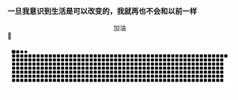 ### 一旦我意识到生活是可以改变的，我就再也不会和以前一样

<center>加油</center>👋

<!--
**Black-water-side/Black-water-side** is a ✨ _special_ ✨ repository because its `README.md` (this file) appears on your GitHub profile.

Here are some ideas to get you started:

- 🔭 I’m currently working on ...
- 🌱 I’m currently learning ...
- 👯 I’m looking to collaborate on ...
- 🤔 I’m looking for help with ...
- 💬 Ask me about ...
- 📫 How to reach me: ...
- 😄 Pronouns: ...
- ⚡ Fun fact: ...
  -->
![Snake animation](https://github.com/Black-water-side/Black-water-side/blob/main/githubput.svg)
